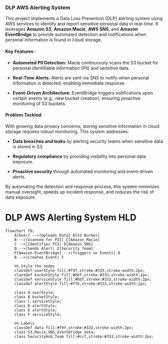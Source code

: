 ### DLP AWS Alerting System

This project implements a Data Loss Prevention (DLP) alerting system using AWS services to identify and report sensitive personal data in real-time. It leverages **Amazon S3**, **Amazon Macie**, **AWS SNS**, and **Amazon EventBridge** to provide automated detection and notifications when personal information is found in cloud storage.

#### Key Features:

- **Automated PII Detection:** Macie continuously scans the S3 bucket for personal identifiable information (PII) and sensitive data.

- **Real-Time Alerts:** Alerts are sent via SNS to notify when personal information is detected, enabling immediate response.

- **Event-Driven Architecture:** EventBridge triggers notifications upon certain events (e.g., new bucket creation), ensuring proactive monitoring of S3 buckets.

#### Problem Tackled:

With growing data privacy concerns, storing sensitive information in cloud storage requires robust monitoring. This system addresses:

- **Data breaches and leaks** by alerting security teams when sensitive data is stored in S3.

- **Regulatory compliance** by providing visibility into personal data exposure.

- **Proactive security** through automated monitoring and event-driven alerts.

By automating the detection and response process, this system minimizes manual oversight, speeds up incident response, and reduces the risk of data exposure.

# DLP AWS Alerting System HLD

```mermaid
flowchart TD;
    A[User] -->|Uploads Data| B[S3 Bucket]
    B -->|Scanned for PII| C[Amazon Macie]
    C -->|Identifies PII| D[Amazon SNS]
    D -->|Sends Alert| E[Security Team]
    F[Amazon EventBridge] -->|Triggers on Events| D
    B -->|Creates Event| F

    %% Style the nodes
    classDef userStyle fill:#f9f,stroke:#333,stroke-width:2px;
    classDef bucketStyle fill:#bbf,stroke:#333,stroke-width:2px;
    classDef serviceStyle fill:#bbf,stroke:#333,stroke-width:2px;
    classDef alertStyle fill:#ffb,stroke:#333,stroke-width:2px;

    class A userStyle;
    class B bucketStyle;
    class C serviceStyle;
    class D alertStyle;
    class E alertStyle;
    class F serviceStyle;

    %% Labels
    classDef data fill:#f9f,stroke:#333,stroke-width:2px;
    class S3,Macie,SNS,EventBridge data;
    class SecurityHub,Team fill:#ccf,stroke:#333,stroke-width:2px;
